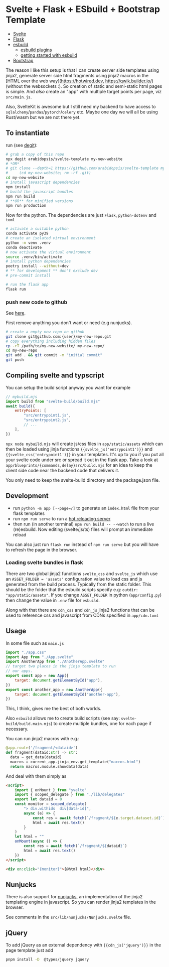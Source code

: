 # Svelte + Flask + ESbuild + Bootstrap Template

-   [Svelte](https://svelte.dev/)
-   [Flask](https://flask.palletsprojects.com/)
-   [esbuild](https://esbuild.github.io)
    -   [esbuild plugins](https://github.com/esbuild/community-plugins)
    -   [getting started with esbuild](https://blog.logrocket.com/getting-started-esbuild/)
-   [Bootstrap](https://getbootstrap.com/)

The reason I like this setup is that I can create server side
templates using jinja2, generate server side html fragments using
jinja2 macros in the [HTML over the web way](https://hotwired.dev, https://qwik.builder.io/) (without the websockets :).
So creation of static and semi-static html pages is simple.
And _also_ create an "app" with multiple target points per page, viz `src/main.js`.

Also, SvelteKit is awesome but I still need my backend to have access to
`sqlalchemy`/`pandas`/`pytorch`/`celery` etc. Maybe one day we will all be
using Rust/wasm but we are not there yet.

## To instantiate

run (see [degit](https://github.com/Rich-Harris/degit)):

```bash
# grab a copy of this repo
npx degit arabidopsis/svelte-template my-new-website
# *OR*
# git clone --depth=1 https://github.com/arabidopsis/svelte-template my-new-website && \
#     (cd my-new-website; rm -rf .git)
cd my-new-website
# install javascript dependencies
npm install
# build the javascript bundles
npm run build
# **OR** for minified versions
npm run production
```

Now for the python. The dependencies are just `Flask`, `python-dotenv` and `toml`

```bash
# activate a suitable python
conda activate py39
# create an isolated virtual environment
python -m venv .venv
conda deactivate
# now activate the virtual environment
source .venv/bin/activate
# install python dependencies
poetry install --without=dev
# ** for development ** don't exclude dev
# pre-commit install

# run the flask app
flask run
```

### push new code to github

See [here](https://docs.github.com/en/get-started/importing-your-projects-to-github/importing-source-code-to-github/adding-locally-hosted-code-to-github).

First remove anything you don't want or need (e.g nunjucks).

```bash
# create a empty new repo on github
git clone git@github.com:{user}/my-new-repo.git
# copy everything including hidden files
cp -rT /path/to/my-new-website/ my-new-repo/
cd my-new-repo
git add . && git commit -m "initial commit"
git push
```

## Compiling svelte and typscript

You can setup the build script anyway you want for example

```javascript
// mybuild.mjs
import build from "svelte-build/build.mjs"
await build({
    entryPoints: [
        "src/entrypoint1.js",
        "src/entrypoint2.js",
        // ...
    ],
})
```

`npx node mybuild.mjs` will create js/css files in `app/static/assets` which can then be
loaded using jinja functions `{{svelte_js('entrypoint1')}}` and `{{svelte_css('entrypoint1')}}`
in your templates. It's up to you if you put all your svelte code under src or spread
it out in the flask app. Take a look at `app/blueprints/{commands,delay}src/build.mjs` for
an idea to keep the client side code near the backend code that delivers it.

You only need to keep the svelte-build directory and the package.json file.

## Development

-   run `python -m app [--page=/]` to generate an `index.html` file from your flask templates
-   run `npm run serve` to run a [hot reloading server](https://www.npmjs.com/package/live-server)
-   then run (in another terminal) `npm run build -- --watch` to run a live (re)esbuild. Now editing (svelte/js/ts) files will prompt an immediate reload

You can also just run `flask run` instead of `npm run serve` but you
will have to refresh the page in the browser.

### Loading svelte bundles in flask

There are two global jinja2 functions `svelte_css` and `svelte_js` which
use an `ASSET_FOLDER = 'assets'` configuration value to load css and js generated
from the build process. Typically from the static folder. This should be the folder that the esbuild scripts specify e.g: `outdir: "app/static/assets"`.
If you change `ASSET_FOLDER` in python (`app/config.py`) then change the value in `.env` file
for `esbuild`.

Along with that there are `cdn_css` and `cdn_js` jinja2 functions that can be used to
reference css and javascript from CDNs specified in `app/cdn.toml`

## Usage

In some file such as `main.js`

```javascript
import "./app.css"
import App from "./App.svelte"
import AnotherApp from "./AnotherApp.svelte"
// target two places in the jinja template to run
// our apps.
export const app = new App({
    target: document.getElementById("app"),
})
export const another_app = new AnotherApp({
    target: document.getElementById("another-app"),
})
```

This, I think, gives me the best of both worlds.

Also `esbuild` allows me to create build scripts (see say: `svelte-build/build.main.mjs`)
to create multiple bundles, one for each page if necessary.

You can run jinja2 macros with e.g.:

```python
@app.route('/fragment/<dataid>')
def fragment(dataid:str) -> str:
  data = get_data(dataid)
  macros = current_app.jinja_env.get_template("macros.html")
  return macros.module.showdata(data)
```

And deal with them simply as

```html
<script>
    import { onMount } from "svelte"
    import { scoped_delegate } from "./lib/delegates"
    export let dataid = 0
    const monitor = scoped_delegate(
        "> div.withids  div[data-id]",
        async (e) => {
            const res = await fetch(`/fragment/${e.target.dataset.id}`)
            html = await res.text()
        }
    )
    let html = ""
    onMount(async () => {
        const res = await fetch(`/fragment/${dataid}`)
        html = await res.text()
    })
</script>

<div on:click="{monitor}">{@html html}</div>
```

## Nunjucks

There is also support for [nunjucks](https://mozilla.github.io/nunjucks/),
an implementation of the jinja2 templating engine in javascript. So
you can render jinja2 templates in the browser.

See comments in the `src/lib/nunjucks/Nunjucks.svelte` file.

## jQuery

To add jQuery as an external dependency with `{{cdn_js('jquery')}}` in the page template
just add

```bash
pnpm install -D  @types/jquery jquery
```
